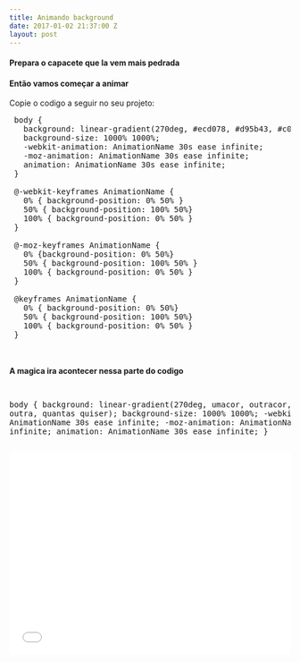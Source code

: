 ```yaml
---
title: Animando background
date: 2017-01-02 21:37:00 Z
layout: post
---
```


<h4><b>Prepara o capacete que la vem mais pedrada</b></h4>
<h4>Então vamos começar a animar</h4>
<p>Copie o codigo a seguir no seu projeto:</p>


<pre>
 body {
   background: linear-gradient(270deg, #ecd078, #d95b43, #c02942, #542437, #53777a);
   background-size: 1000% 1000%;
   -webkit-animation: AnimationName 30s ease infinite;
   -moz-animation: AnimationName 30s ease infinite;
   animation: AnimationName 30s ease infinite;
 }
 
 @-webkit-keyframes AnimationName {
   0% { background-position: 0% 50% }
   50% { background-position: 100% 50%}
   100% { background-position: 0% 50% }
 }
 
 @-moz-keyframes AnimationName {
   0% {background-position: 0% 50%}
   50% { background-position: 100% 50% }
   100% { background-position: 0% 50% }
 }
 
 @keyframes AnimationName {
   0% { background-position: 0% 50%}
   50% { background-position: 100% 50%}
   100% { background-position: 0% 50% }
 }
</pre>
<br>
<br>
<b>A magica ira acontecer nessa parte do codigo</b>
<pre>
 

body {
   background: linear-gradient(270deg, umacor, outracor, outra, outra, quantas quiser);
   background-size: 1000% 1000%;
   -webkit-animation: AnimationName 30s ease infinite;
   -moz-animation: AnimationName 30s ease infinite;
   animation: AnimationName 30s ease infinite;
 }
</pre>

<iframe height='363' scrolling='no' title='background animado' src='//codepen.io/CoderJavali/embed/wgvwmP/?height=363&theme-id=dark&default-tab=result&embed-version=2' frameborder='no' allowtransparency='true' allowfullscreen='true' style='width: 100%;'>See the Pen <a href='http://codepen.io/CoderJavali/pen/wgvwmP/'>background animado</a> by Gabriel (<a href='http://codepen.io/CoderJavali'>@CoderJavali</a>) on <a href='http://codepen.io'>CodePen</a>.
</iframe>
